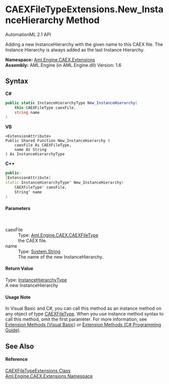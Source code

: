 # CAEXFileTypeExtensions.New_InstanceHierarchy Method 
AutomationML 2.1 API 

Adding a new InstanceHierarchy with the given name to this CAEX file. The Instance Hierarchy is always added as the last Instance Hierarchy.

**Namespace:**&nbsp;<a href="N_Aml_Engine_CAEX_Extensions">Aml.Engine.CAEX.Extensions</a><br />**Assembly:**&nbsp;AML.Engine (in AML.Engine.dll) Version: 1.6

## Syntax

**C#**<br />
``` C#
public static InstanceHierarchyType New_InstanceHierarchy(
	this CAEXFileType caexFile,
	string name
)
```

**VB**<br />
``` VB
<ExtensionAttribute>
Public Shared Function New_InstanceHierarchy ( 
	caexFile As CAEXFileType,
	name As String
) As InstanceHierarchyType
```

**C++**<br />
``` C++
public:
[ExtensionAttribute]
static InstanceHierarchyType^ New_InstanceHierarchy(
	CAEXFileType^ caexFile, 
	String^ name
)
```


#### Parameters
&nbsp;<dl><dt>caexFile</dt><dd>Type: <a href="T_Aml_Engine_CAEX_CAEXFileType">Aml.Engine.CAEX.CAEXFileType</a><br />the CAEX file.</dd><dt>name</dt><dd>Type: <a href="https://docs.microsoft.com/dotnet/api/system.string" target="_parent" rel="noopener noreferrer">System.String</a><br />The name of the new InstanceHierarchy.</dd></dl>

#### Return Value
Type: <a href="T_Aml_Engine_CAEX_InstanceHierarchyType">InstanceHierarchyType</a><br />A new InstanceHierarchy

#### Usage Note
In Visual Basic and C#, you can call this method as an instance method on any object of type <a href="T_Aml_Engine_CAEX_CAEXFileType">CAEXFileType</a>. When you use instance method syntax to call this method, omit the first parameter. For more information, see <a href="https://docs.microsoft.com/dotnet/visual-basic/programming-guide/language-features/procedures/extension-methods" target="_blank" rel="noopener noreferrer">Extension Methods (Visual Basic)</a> or <a href="https://docs.microsoft.com/dotnet/csharp/programming-guide/classes-and-structs/extension-methods" target="_blank" rel="noopener noreferrer">Extension Methods (C# Programming Guide)</a>.

## See Also


#### Reference
<a href="T_Aml_Engine_CAEX_Extensions_CAEXFileTypeExtensions">CAEXFileTypeExtensions Class</a><br /><a href="N_Aml_Engine_CAEX_Extensions">Aml.Engine.CAEX.Extensions Namespace</a><br />